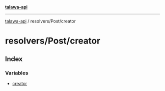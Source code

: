 [**talawa-api**](../../../README.md)

***

[talawa-api](../../../modules.md) / resolvers/Post/creator

# resolvers/Post/creator

## Index

### Variables

- [creator](variables/creator.md)
